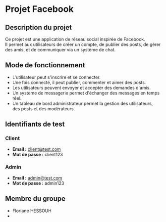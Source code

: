 # Projet Facebook

## Description du projet
Ce projet est une application de réseau social inspirée de Facebook.  
Il permet aux utilisateurs de créer un compte, de publier des posts, de gérer des amis, et de communiquer via un système de chat.

## Mode de fonctionnement
- L'utilisateur peut s'inscrire et se connecter.  
- Une fois connecté, il peut publier, commenter et aimer des posts.  
- Les utilisateurs peuvent envoyer et accepter des demandes d'amis.  
- Un système de messagerie permet d'échanger des messages en temps réel.  
- Un tableau de bord administrateur permet la gestion des utilisateurs, des posts et des modérateurs.

## Identifiants de test

### Client
- **Email :** client@test.com  
- **Mot de passe :** client123  

### Admin
- **Email :** admin@test.com  
- **Mot de passe :** admin123  

## Membre du groupe
- Floriane HESSOUH  
- 